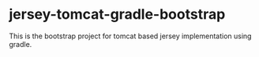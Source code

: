 # jersey-tomcat-gradle-bootstrap
This is the bootstrap project for tomcat based jersey implementation using gradle.
